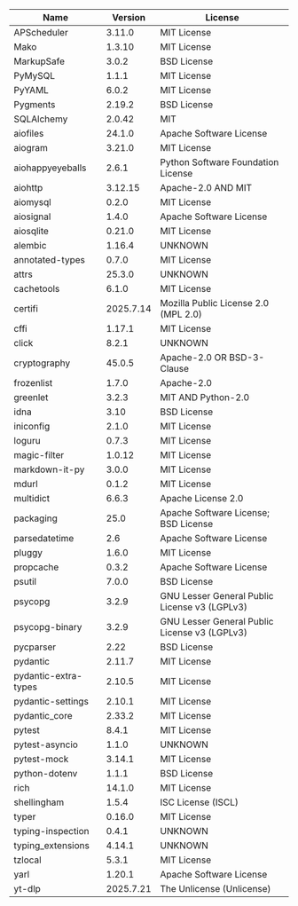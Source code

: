 | Name                 | Version   | License                                       |
|----------------------|-----------|-----------------------------------------------|
| APScheduler          | 3.11.0    | MIT License                                   |
| Mako                 | 1.3.10    | MIT License                                   |
| MarkupSafe           | 3.0.2     | BSD License                                   |
| PyMySQL              | 1.1.1     | MIT License                                   |
| PyYAML               | 6.0.2     | MIT License                                   |
| Pygments             | 2.19.2    | BSD License                                   |
| SQLAlchemy           | 2.0.42    | MIT                                           |
| aiofiles             | 24.1.0    | Apache Software License                       |
| aiogram              | 3.21.0    | MIT License                                   |
| aiohappyeyeballs     | 2.6.1     | Python Software Foundation License            |
| aiohttp              | 3.12.15   | Apache-2.0 AND MIT                            |
| aiomysql             | 0.2.0     | MIT License                                   |
| aiosignal            | 1.4.0     | Apache Software License                       |
| aiosqlite            | 0.21.0    | MIT License                                   |
| alembic              | 1.16.4    | UNKNOWN                                       |
| annotated-types      | 0.7.0     | MIT License                                   |
| attrs                | 25.3.0    | UNKNOWN                                       |
| cachetools           | 6.1.0     | MIT License                                   |
| certifi              | 2025.7.14 | Mozilla Public License 2.0 (MPL 2.0)          |
| cffi                 | 1.17.1    | MIT License                                   |
| click                | 8.2.1     | UNKNOWN                                       |
| cryptography         | 45.0.5    | Apache-2.0 OR BSD-3-Clause                    |
| frozenlist           | 1.7.0     | Apache-2.0                                    |
| greenlet             | 3.2.3     | MIT AND Python-2.0                            |
| idna                 | 3.10      | BSD License                                   |
| iniconfig            | 2.1.0     | MIT License                                   |
| loguru               | 0.7.3     | MIT License                                   |
| magic-filter         | 1.0.12    | MIT License                                   |
| markdown-it-py       | 3.0.0     | MIT License                                   |
| mdurl                | 0.1.2     | MIT License                                   |
| multidict            | 6.6.3     | Apache License 2.0                            |
| packaging            | 25.0      | Apache Software License; BSD License          |
| parsedatetime        | 2.6       | Apache Software License                       |
| pluggy               | 1.6.0     | MIT License                                   |
| propcache            | 0.3.2     | Apache Software License                       |
| psutil               | 7.0.0     | BSD License                                   |
| psycopg              | 3.2.9     | GNU Lesser General Public License v3 (LGPLv3) |
| psycopg-binary       | 3.2.9     | GNU Lesser General Public License v3 (LGPLv3) |
| pycparser            | 2.22      | BSD License                                   |
| pydantic             | 2.11.7    | MIT License                                   |
| pydantic-extra-types | 2.10.5    | MIT License                                   |
| pydantic-settings    | 2.10.1    | MIT License                                   |
| pydantic_core        | 2.33.2    | MIT License                                   |
| pytest               | 8.4.1     | MIT License                                   |
| pytest-asyncio       | 1.1.0     | UNKNOWN                                       |
| pytest-mock          | 3.14.1    | MIT License                                   |
| python-dotenv        | 1.1.1     | BSD License                                   |
| rich                 | 14.1.0    | MIT License                                   |
| shellingham          | 1.5.4     | ISC License (ISCL)                            |
| typer                | 0.16.0    | MIT License                                   |
| typing-inspection    | 0.4.1     | UNKNOWN                                       |
| typing_extensions    | 4.14.1    | UNKNOWN                                       |
| tzlocal              | 5.3.1     | MIT License                                   |
| yarl                 | 1.20.1    | Apache Software License                       |
| yt-dlp               | 2025.7.21 | The Unlicense (Unlicense)                     |

